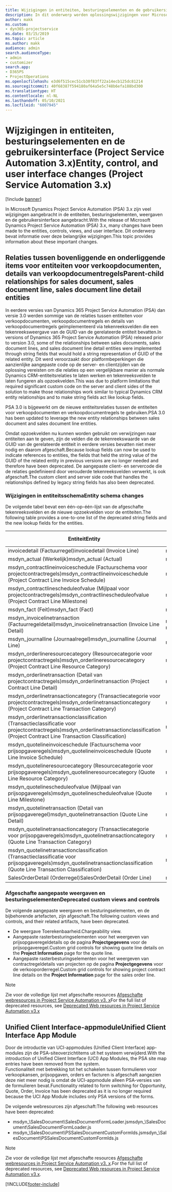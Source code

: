 ```yaml
---
title: Wijzigingen in entiteiten, besturingselementen en de gebruikersinterface (Project Service Automation 3.x)
description: In dit onderwerp worden oplossingswijzigingen voor Microsoft Dynamics Project Service Automation 3.x beschreven.
author: makk
ms.custom:
- dyn365-projectservice
ms.date: 03/15/2019
ms.topic: article
ms.author: makk
audience: admin
search.audienceType:
- admin
- customizer
search.app:
- D365PS
- ProjectOperations
ms.openlocfilehash: e3d6f515cec51cb30f83ff22a14ecb125dc81214
ms.sourcegitcommit: 40f68387f594180af64a5e5c748b6efa188bd300
ms.translationtype: HT
ms.contentlocale: nl-NL
ms.lasthandoff: 05/10/2021
ms.locfileid: "6007945"
---
```

# <a name="entity-control-and-user-interface-changes-project-service-automation-3x"></a><span data-ttu-id="237cc-103">Wijzigingen in entiteiten, besturingselementen en de gebruikersinterface (Project Service Automation 3.x)</span><span class="sxs-lookup"><span data-stu-id="237cc-103">Entity, control, and user interface changes (Project Service Automation 3.x)</span></span>

[!include [banner](../../includes/psa-now-project-operations.md)]


<span data-ttu-id="237cc-104">In Microsoft Dynamics Project Service Automation (PSA) 3.x zijn veel wijzigingen aangebracht in de entiteiten, besturingselementen, weergaven en de gebruikersinterface aangebracht.</span><span class="sxs-lookup"><span data-stu-id="237cc-104">With the release of Microsoft Dynamics Project Service Automation (PSA) 3.x, many changes have been made to the entities, controls, views, and user interface.</span></span> <span data-ttu-id="237cc-105">Dit onderwerp bevat informatie over deze belangrijke wijzigingen.</span><span class="sxs-lookup"><span data-stu-id="237cc-105">This topic provides information about these important changes.</span></span>

## <a name="parent-child-relationships-for-sales-document-sales-document-line-sales-document-line-detail-entities"></a><span data-ttu-id="237cc-106">Relaties tussen bovenliggende en onderliggende items voor entiteiten voor verkoopdocumenten, details van verkoopdocumentregels</span><span class="sxs-lookup"><span data-stu-id="237cc-106">Parent-child relationships for sales document, sales document line, sales document line detail entities</span></span>
<span data-ttu-id="237cc-107">In eerdere versies van Dynamics 365 Project Service Automation (PSA) dan versie 3.0 werden sommige van de relaties tussen entiteiten voor verkoopdocumenten, verkoopdocumentregels en details van verkoopdocumentregels geïmplementeerd via tekenreeksvelden die een tekenreeksweergave van de GUID van de gerelateerde entiteit bevatten.</span><span class="sxs-lookup"><span data-stu-id="237cc-107">In versions of Dynamics 365 Project Service Automation (PSA) released prior to version 3.0, some of the relationships between sales documents, sales document lines, and sales document line detail entities were implemented through string fields that would hold a string representation of GUID of the related entity.</span></span> <span data-ttu-id="237cc-108">Dit werd veroorzaakt door platformbeperkingen die aanzienlijke aangepaste code op de server- en clientzijden van de oplossing vereisten om die relaties op een vergelijkbare manier als normale Dynamics CRM-entiteitsrelaties te laten werken en tekenreeksvelden te laten fungeren als opzoekvelden.</span><span class="sxs-lookup"><span data-stu-id="237cc-108">This was due to platform limitations that required significant custom code on the server and client sides of the solution to make those relationships work similar to typical Dynamics CRM entity relationships and to make string fields act like lookup fields.</span></span>

<span data-ttu-id="237cc-109">PSA 3.0 is bijgewerkt om de nieuwe entiteitsrelaties tussen de entiteiten voor verkoopdocumenten en verkoopdocumentregels te gebruiken.</span><span class="sxs-lookup"><span data-stu-id="237cc-109">PSA 3.0 has been updated to leverage the new entity relationships between sales document and sales document line entities.</span></span>

<span data-ttu-id="237cc-110">Omdat opzoekvelden nu kunnen worden gebruikt om verwijzingen naar entiteiten aan te geven, zijn de velden die de tekenreekswaarde van de GUID van de gerelateerde entiteit in eerdere versies bevatten niet meer nodig en daarom afgeschaft.</span><span class="sxs-lookup"><span data-stu-id="237cc-110">Because lookup fields can now be used to indicate references to entities, the fields that held the string value of the GUID of the related entity in previous versions are no longer needed and therefore have been deprecated.</span></span> <span data-ttu-id="237cc-111">De aangepaste client- en servercode die de relaties gedefinieerd door verouderde tekenreeksvelden verwerkt, is ook afgeschaft.</span><span class="sxs-lookup"><span data-stu-id="237cc-111">The custom client and server side code that handles the relationships defined by legacy string fields has also been deprecated.</span></span>

### <a name="entity-schema-changes"></a><span data-ttu-id="237cc-112">Wijzigingen in entiteitsschema</span><span class="sxs-lookup"><span data-stu-id="237cc-112">Entity schema changes</span></span>
<span data-ttu-id="237cc-113">De volgende tabel bevat een één-op-één-lijst van de afgeschafte tekenreeksvelden en de nieuwe opzoekvelden voor de entiteiten.</span><span class="sxs-lookup"><span data-stu-id="237cc-113">The following table provides a one-to-one list of the deprecated string fields and the new lookup fields for the entities.</span></span> 

 <span data-ttu-id="237cc-114">Entiteit</span><span class="sxs-lookup"><span data-stu-id="237cc-114">Entity</span></span> |   <span data-ttu-id="237cc-115">Afgeschaft veld (tekenreeks)</span><span class="sxs-lookup"><span data-stu-id="237cc-115">Deprecated field (String)</span></span> | <span data-ttu-id="237cc-116">Nieuw veld (opzoeken)</span><span class="sxs-lookup"><span data-stu-id="237cc-116">New field (Lookup)</span></span>
--- | --- | ---
<span data-ttu-id="237cc-117">invoicedetail (Factuurregel)</span><span class="sxs-lookup"><span data-stu-id="237cc-117">invoicedetail (Invoice Line)</span></span> |  <span data-ttu-id="237cc-118">msdyn_contractline</span><span class="sxs-lookup"><span data-stu-id="237cc-118">msdyn_contractline</span></span> |    <span data-ttu-id="237cc-119">msdyn_contractlineid</span><span class="sxs-lookup"><span data-stu-id="237cc-119">msdyn_contractlineid</span></span>
<span data-ttu-id="237cc-120">msdyn_actual (Werkelijk)</span><span class="sxs-lookup"><span data-stu-id="237cc-120">msdyn_actual (Actual)</span></span> | <span data-ttu-id="237cc-121">msdyn_salescontractline</span><span class="sxs-lookup"><span data-stu-id="237cc-121">msdyn_salescontractline</span></span> |   <span data-ttu-id="237cc-122">msdyn_salescontractlineid</span><span class="sxs-lookup"><span data-stu-id="237cc-122">msdyn_salescontractlineid</span></span>
<span data-ttu-id="237cc-123">msdyn_contractlineinvoiceschedule (Factuurschema voor projectcontractregels)</span><span class="sxs-lookup"><span data-stu-id="237cc-123">msdyn_contractlineinvoiceschedule (Project Contract Line Invoice Schedule)</span></span> |    <span data-ttu-id="237cc-124">msdyn_contractline</span><span class="sxs-lookup"><span data-stu-id="237cc-124">msdyn_contractline</span></span> |    <span data-ttu-id="237cc-125">msdyn_contractlineid</span><span class="sxs-lookup"><span data-stu-id="237cc-125">msdyn_contractlineid</span></span>
<span data-ttu-id="237cc-126">msdyn_contractlinescheduleofvalue (Mijlpaal voor projectcontractregels)</span><span class="sxs-lookup"><span data-stu-id="237cc-126">msdyn_contractlinescheduleofvalue (Project Contract Line Milestone)</span></span> |   <span data-ttu-id="237cc-127">msdyn_contractline</span><span class="sxs-lookup"><span data-stu-id="237cc-127">msdyn_contractline</span></span> |    <span data-ttu-id="237cc-128">msdyn_contractlineid</span><span class="sxs-lookup"><span data-stu-id="237cc-128">msdyn_contractlineid</span></span>
<span data-ttu-id="237cc-129">msdyn_fact (Feit)</span><span class="sxs-lookup"><span data-stu-id="237cc-129">msdyn_fact (Fact)</span></span> | <span data-ttu-id="237cc-130">msdyn_salescontractline</span><span class="sxs-lookup"><span data-stu-id="237cc-130">msdyn_salescontractline</span></span> |   <span data-ttu-id="237cc-131">msdyn_salescontractlineid</span><span class="sxs-lookup"><span data-stu-id="237cc-131">msdyn_salescontractlineid</span></span>
<span data-ttu-id="237cc-132">msdyn_invoicelinetransaction (Factuurregeldetail)</span><span class="sxs-lookup"><span data-stu-id="237cc-132">msdyn_invoicelinetransaction (Invoice Line Detail)</span></span> | <span data-ttu-id="237cc-133">msdyn_invoiceline</span><span class="sxs-lookup"><span data-stu-id="237cc-133">msdyn_invoiceline</span></span> <br> <span data-ttu-id="237cc-134">msdyn_salescontractline</span><span class="sxs-lookup"><span data-stu-id="237cc-134">msdyn_salescontractline</span></span> | <span data-ttu-id="237cc-135">msdyn_invoicelineid</span><span class="sxs-lookup"><span data-stu-id="237cc-135">msdyn_invoicelineid</span></span> <br> <span data-ttu-id="237cc-136">msdyn_salescontractlineid</span><span class="sxs-lookup"><span data-stu-id="237cc-136">msdyn_salescontractlineid</span></span>
<span data-ttu-id="237cc-137">msdyn_journalline (Journaalregel)</span><span class="sxs-lookup"><span data-stu-id="237cc-137">msdyn_journalline (Journal Line)</span></span> |  <span data-ttu-id="237cc-138">msdyn_salescontractline</span><span class="sxs-lookup"><span data-stu-id="237cc-138">msdyn_salescontractline</span></span> |   <span data-ttu-id="237cc-139">msdyn_salescontractlineid</span><span class="sxs-lookup"><span data-stu-id="237cc-139">msdyn_salescontractlineid</span></span>
<span data-ttu-id="237cc-140">msdyn_orderlineresourcecategory (Resourcecategorie voor projectcontractregels)</span><span class="sxs-lookup"><span data-stu-id="237cc-140">msdyn_orderlineresourcecategory (Project Contract Line Resource Category)</span></span> | <span data-ttu-id="237cc-141">msdyn_salescontractline</span><span class="sxs-lookup"><span data-stu-id="237cc-141">msdyn_salescontractline</span></span> |   <span data-ttu-id="237cc-142">msdyn_contractlineid</span><span class="sxs-lookup"><span data-stu-id="237cc-142">msdyn_contractlineid</span></span>
<span data-ttu-id="237cc-143">msdyn_orderlinetransaction (Detail van projectcontractregels)</span><span class="sxs-lookup"><span data-stu-id="237cc-143">msdyn_orderlinetransaction (Project Contract Line Detail)</span></span> | <span data-ttu-id="237cc-144">msdyn_salescontractline</span><span class="sxs-lookup"><span data-stu-id="237cc-144">msdyn_salescontractline</span></span> |   <span data-ttu-id="237cc-145">msdyn_salescontractlineid</span><span class="sxs-lookup"><span data-stu-id="237cc-145">msdyn_salescontractlineid</span></span>
<span data-ttu-id="237cc-146">msdyn_orderlinetransactioncategory (Transactiecategorie voor projectcontractregels)</span><span class="sxs-lookup"><span data-stu-id="237cc-146">msdyn_orderlinetransactioncategory (Project Contract Line Transaction Category)</span></span> |   <span data-ttu-id="237cc-147">msdyn_contractline</span><span class="sxs-lookup"><span data-stu-id="237cc-147">msdyn_contractline</span></span> |    <span data-ttu-id="237cc-148">msdyn_contractlineid</span><span class="sxs-lookup"><span data-stu-id="237cc-148">msdyn_contractlineid</span></span>
<span data-ttu-id="237cc-149">msdyn_orderlinetransactionclassification (Transactieclassificatie voor projectcontractregels)</span><span class="sxs-lookup"><span data-stu-id="237cc-149">msdyn_orderlinetransactionclassification (Project Contract Line Transaction Classification)</span></span> |   <span data-ttu-id="237cc-150">msdyn_contractline</span><span class="sxs-lookup"><span data-stu-id="237cc-150">msdyn_contractline</span></span> |    <span data-ttu-id="237cc-151">msdyn_contractlineid</span><span class="sxs-lookup"><span data-stu-id="237cc-151">msdyn_contractlineid</span></span>
<span data-ttu-id="237cc-152">msdyn_quotelineinvoiceschedule (Factuurschema voor prijsopgaveregels)</span><span class="sxs-lookup"><span data-stu-id="237cc-152">msdyn_quotelineinvoiceschedule (Quote Line Invoice Schedule)</span></span> |  <span data-ttu-id="237cc-153">msdyn_quoteline</span><span class="sxs-lookup"><span data-stu-id="237cc-153">msdyn_quoteline</span></span> |   <span data-ttu-id="237cc-154">msdyn_quotelineid</span><span class="sxs-lookup"><span data-stu-id="237cc-154">msdyn_quotelineid</span></span>
<span data-ttu-id="237cc-155">msdyn_quotelineresourcecategory (Resourcecategorie voor prijsopgaveregels)</span><span class="sxs-lookup"><span data-stu-id="237cc-155">msdyn_quotelineresourcecategory (Quote Line Resource Category)</span></span> |    <span data-ttu-id="237cc-156">msdyn_quoteline</span><span class="sxs-lookup"><span data-stu-id="237cc-156">msdyn_quoteline</span></span> |   <span data-ttu-id="237cc-157">msdyn_quotelineid</span><span class="sxs-lookup"><span data-stu-id="237cc-157">msdyn_quotelineid</span></span>
<span data-ttu-id="237cc-158">msdyn_quotelinescheduleofvalue (Mijlpaal van prijsopgaveregels)</span><span class="sxs-lookup"><span data-stu-id="237cc-158">msdyn_quotelinescheduleofvalue (Quote Line Milestone)</span></span> | <span data-ttu-id="237cc-159">msdyn_quoteline</span><span class="sxs-lookup"><span data-stu-id="237cc-159">msdyn_quoteline</span></span> |   <span data-ttu-id="237cc-160">msdyn_quotelineid</span><span class="sxs-lookup"><span data-stu-id="237cc-160">msdyn_quotelineid</span></span>
<span data-ttu-id="237cc-161">msdyn_quotelinetransaction (Detail van prijsopgaveregel)</span><span class="sxs-lookup"><span data-stu-id="237cc-161">msdyn_quotelinetransaction (Quote Line Detail)</span></span> |    <span data-ttu-id="237cc-162">msdyn_quoteline</span><span class="sxs-lookup"><span data-stu-id="237cc-162">msdyn_quoteline</span></span> |   <span data-ttu-id="237cc-163">msdyn_quotelineid</span><span class="sxs-lookup"><span data-stu-id="237cc-163">msdyn_quotelineid</span></span>
<span data-ttu-id="237cc-164">msdyn_quotelinetransactioncategory (Transactiecategorie voor prijsopgaveregels)</span><span class="sxs-lookup"><span data-stu-id="237cc-164">msdyn_quotelinetransactioncategory (Quote Line Transaction Category)</span></span> |  <span data-ttu-id="237cc-165">msdyn_quoteline</span><span class="sxs-lookup"><span data-stu-id="237cc-165">msdyn_quoteline</span></span> |   <span data-ttu-id="237cc-166">msdyn_quotelineid</span><span class="sxs-lookup"><span data-stu-id="237cc-166">msdyn_quotelineid</span></span>
<span data-ttu-id="237cc-167">msdyn_quotelinetransactionclassification (Transactieclassificatie voor prijsopgaveregels)</span><span class="sxs-lookup"><span data-stu-id="237cc-167">msdyn_quotelinetransactionclassification (Quote Line Transaction Classification)</span></span> |  <span data-ttu-id="237cc-168">msdyn_quoteline</span><span class="sxs-lookup"><span data-stu-id="237cc-168">msdyn_quoteline</span></span> |   <span data-ttu-id="237cc-169">msdyn_quotelineid</span><span class="sxs-lookup"><span data-stu-id="237cc-169">msdyn_quotelineid</span></span>
<span data-ttu-id="237cc-170">SalesOrderDetail (Orderregel)</span><span class="sxs-lookup"><span data-stu-id="237cc-170">SalesOrderDetail (Order Line)</span></span> | <span data-ttu-id="237cc-171">msdyn_quotelineid</span><span class="sxs-lookup"><span data-stu-id="237cc-171">msdyn_quotelineid</span></span> | <span data-ttu-id="237cc-172">msdyn_quoteline</span><span class="sxs-lookup"><span data-stu-id="237cc-172">msdyn_quoteline</span></span> 

### <a name="deprecated-custom-views-and-controls"></a><span data-ttu-id="237cc-173">Afgeschafte aangepaste weergaven en besturingselementen</span><span class="sxs-lookup"><span data-stu-id="237cc-173">Deprecated custom views and controls</span></span>
<span data-ttu-id="237cc-174">De volgende aangepaste weergaven en besturingselementen, en de bijbehorende artefacten, zijn afgeschaft.</span><span class="sxs-lookup"><span data-stu-id="237cc-174">The following custom views and controls, and their related artifacts, have been deprecated.</span></span>

- <span data-ttu-id="237cc-175">De weergave Toerekenbaarheid.</span><span class="sxs-lookup"><span data-stu-id="237cc-175">Chargeability view.</span></span>
- <span data-ttu-id="237cc-176">Aangepaste rasterbesturingselementen voor het weergeven van prijsopgaveregeldetails op de pagina **Projectgegevens** voor de prijsopgaveregel.</span><span class="sxs-lookup"><span data-stu-id="237cc-176">Custom grid controls for showing quote line details on the **Project Information** page for the quote line.</span></span>
- <span data-ttu-id="237cc-177">Aangepaste rasterbesturingselementen voor het weergeven van contractregeldetails van projecten op de pagina **Projectgegevens** voor de verkooporderregel.</span><span class="sxs-lookup"><span data-stu-id="237cc-177">Custom grid controls for showing project contract line details on the **Project Information** page for the sales order line.</span></span>

> [!NOTE]
> <span data-ttu-id="237cc-178">Zie voor de volledige lijst met afgeschafte resources [Afgeschafte webresources in Project Service Automation v3. x](../developer-guides/web-resources-deprecated-v3.x.md)</span><span class="sxs-lookup"><span data-stu-id="237cc-178">For the full list of deprecated resources, see [Deprecated Web resources in Project Service Automation v3.x](../developer-guides/web-resources-deprecated-v3.x.md)</span></span>

## <a name="unified-client-interface-app-module"></a><span data-ttu-id="237cc-179">Unified Client Interface-appmodule</span><span class="sxs-lookup"><span data-stu-id="237cc-179">Unified Client Interface App Module</span></span>
<span data-ttu-id="237cc-180">Door de introductie van UCI-appmodules (Unified Client Interface) app-modules zijn de PSA-siteoverzichtitems uit het systeem verwijderd.</span><span class="sxs-lookup"><span data-stu-id="237cc-180">With the introduction of Unified Client Interface (UCI) App Modules, the PSA site map entries have been removed from the system.</span></span>  
<span data-ttu-id="237cc-181">Functionaliteit met betrekking tot het schakelen tussen formulieren voor verkoopkansen, prijsopgaven, orders en facturen is afgeschaft aangezien deze niet meer nodig is omdat de UCI-appmodule alleen PSA-versies van de formulieren bevat.</span><span class="sxs-lookup"><span data-stu-id="237cc-181">Functionality related to form switching for Opportunity, Quote, Order, Invoice has been deprecated as it is no longer required because the UCI App Module includes only PSA versions of the forms.</span></span>  

<span data-ttu-id="237cc-182">De volgende webresources zijn afgeschaft:</span><span class="sxs-lookup"><span data-stu-id="237cc-182">The following web resources have been deprecated:</span></span>

- <span data-ttu-id="237cc-183">msdyn_\SalesDocument\SalesDocumentFormLoader.js</span><span class="sxs-lookup"><span data-stu-id="237cc-183">msdyn_\SalesDocument\SalesDocumentFormLoader.js</span></span>
- <span data-ttu-id="237cc-184">msdyn_\SalesDocument\PSSalesDocumentCustomFormIds.js</span><span class="sxs-lookup"><span data-stu-id="237cc-184">msdyn_\SalesDocument\PSSalesDocumentCustomFormIds.js</span></span>

> [!NOTE]
> <span data-ttu-id="237cc-185">Zie voor de volledige lijst met afgeschafte resources [Afgeschafte webresources in Project Service Automation v3. x](../developer-guides/web-resources-deprecated-v3.x.md).</span><span class="sxs-lookup"><span data-stu-id="237cc-185">For the full list of deprecated resources, see [Deprecated Web resources in Project Service Automation v3.x](../developer-guides/web-resources-deprecated-v3.x.md).</span></span>




[!INCLUDE[footer-include](../../includes/footer-banner.md)]